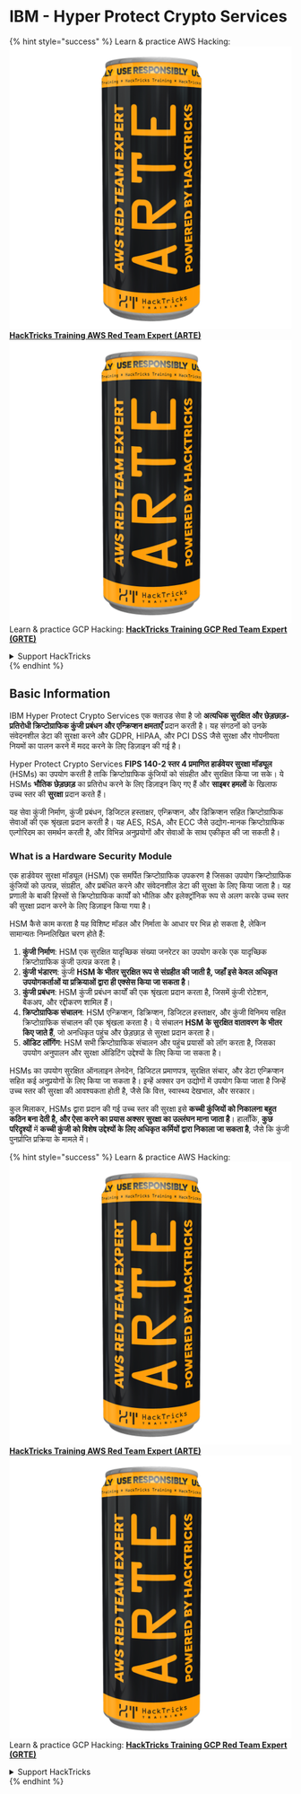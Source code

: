 # IBM - Hyper Protect Crypto Services

{% hint style="success" %}
Learn & practice AWS Hacking:<img src="../../.gitbook/assets/image (1) (1) (1).png" alt="" data-size="line">[**HackTricks Training AWS Red Team Expert (ARTE)**](https://training.hacktricks.xyz/courses/arte)<img src="../../.gitbook/assets/image (1) (1) (1).png" alt="" data-size="line">\
Learn & practice GCP Hacking: <img src="../../.gitbook/assets/image (2).png" alt="" data-size="line">[**HackTricks Training GCP Red Team Expert (GRTE)**<img src="../../.gitbook/assets/image (2).png" alt="" data-size="line">](https://training.hacktricks.xyz/courses/grte)

<details>

<summary>Support HackTricks</summary>

* Check the [**subscription plans**](https://github.com/sponsors/carlospolop)!
* **Join the** 💬 [**Discord group**](https://discord.gg/hRep4RUj7f) or the [**telegram group**](https://t.me/peass) or **follow** us on **Twitter** 🐦 [**@hacktricks\_live**](https://twitter.com/hacktricks_live)**.**
* **Share hacking tricks by submitting PRs to the** [**HackTricks**](https://github.com/carlospolop/hacktricks) and [**HackTricks Cloud**](https://github.com/carlospolop/hacktricks-cloud) github repos.

</details>
{% endhint %}

## Basic Information

IBM Hyper Protect Crypto Services एक क्लाउड सेवा है जो **अत्यधिक सुरक्षित और छेड़छाड़-प्रतिरोधी क्रिप्टोग्राफिक कुंजी प्रबंधन और एन्क्रिप्शन क्षमताएँ** प्रदान करती है। यह संगठनों को उनके संवेदनशील डेटा की सुरक्षा करने और GDPR, HIPAA, और PCI DSS जैसे सुरक्षा और गोपनीयता नियमों का पालन करने में मदद करने के लिए डिज़ाइन की गई है।

Hyper Protect Crypto Services **FIPS 140-2 स्तर 4 प्रमाणित हार्डवेयर सुरक्षा मॉड्यूल** (HSMs) का उपयोग करती है ताकि क्रिप्टोग्राफिक कुंजियों को संग्रहीत और सुरक्षित किया जा सके। ये HSMs **भौतिक छेड़छाड़** का प्रतिरोध करने के लिए डिज़ाइन किए गए हैं और **साइबर हमलों** के खिलाफ उच्च स्तर की **सुरक्षा** प्रदान करते हैं।

यह सेवा कुंजी निर्माण, कुंजी प्रबंधन, डिजिटल हस्ताक्षर, एन्क्रिप्शन, और डिक्रिप्शन सहित क्रिप्टोग्राफिक सेवाओं की एक श्रृंखला प्रदान करती है। यह AES, RSA, और ECC जैसे उद्योग-मानक क्रिप्टोग्राफिक एल्गोरिदम का समर्थन करती है, और विभिन्न अनुप्रयोगों और सेवाओं के साथ एकीकृत की जा सकती है।

### What is a Hardware Security Module

एक हार्डवेयर सुरक्षा मॉड्यूल (HSM) एक समर्पित क्रिप्टोग्राफिक उपकरण है जिसका उपयोग क्रिप्टोग्राफिक कुंजियों को उत्पन्न, संग्रहीत, और प्रबंधित करने और संवेदनशील डेटा की सुरक्षा के लिए किया जाता है। यह प्रणाली के बाकी हिस्सों से क्रिप्टोग्राफिक कार्यों को भौतिक और इलेक्ट्रॉनिक रूप से अलग करके उच्च स्तर की सुरक्षा प्रदान करने के लिए डिज़ाइन किया गया है।

HSM कैसे काम करता है यह विशिष्ट मॉडल और निर्माता के आधार पर भिन्न हो सकता है, लेकिन सामान्यतः निम्नलिखित चरण होते हैं:

1. **कुंजी निर्माण**: HSM एक सुरक्षित यादृच्छिक संख्या जनरेटर का उपयोग करके एक यादृच्छिक क्रिप्टोग्राफिक कुंजी उत्पन्न करता है।
2. **कुंजी भंडारण**: कुंजी **HSM के भीतर सुरक्षित रूप से संग्रहीत की जाती है, जहाँ इसे केवल अधिकृत उपयोगकर्ताओं या प्रक्रियाओं द्वारा ही एक्सेस किया जा सकता है**।
3. **कुंजी प्रबंधन**: HSM कुंजी प्रबंधन कार्यों की एक श्रृंखला प्रदान करता है, जिसमें कुंजी रोटेशन, बैकअप, और रद्दीकरण शामिल हैं।
4. **क्रिप्टोग्राफिक संचालन**: HSM एन्क्रिप्शन, डिक्रिप्शन, डिजिटल हस्ताक्षर, और कुंजी विनिमय सहित क्रिप्टोग्राफिक संचालन की एक श्रृंखला करता है। ये संचालन **HSM के सुरक्षित वातावरण के भीतर किए जाते हैं**, जो अनधिकृत पहुंच और छेड़छाड़ से सुरक्षा प्रदान करता है।
5. **ऑडिट लॉगिंग**: HSM सभी क्रिप्टोग्राफिक संचालन और पहुंच प्रयासों को लॉग करता है, जिसका उपयोग अनुपालन और सुरक्षा ऑडिटिंग उद्देश्यों के लिए किया जा सकता है।

HSMs का उपयोग सुरक्षित ऑनलाइन लेनदेन, डिजिटल प्रमाणपत्र, सुरक्षित संचार, और डेटा एन्क्रिप्शन सहित कई अनुप्रयोगों के लिए किया जा सकता है। इन्हें अक्सर उन उद्योगों में उपयोग किया जाता है जिन्हें उच्च स्तर की सुरक्षा की आवश्यकता होती है, जैसे कि वित्त, स्वास्थ्य देखभाल, और सरकार।

कुल मिलाकर, HSMs द्वारा प्रदान की गई उच्च स्तर की सुरक्षा इसे **कच्ची कुंजियों को निकालना बहुत कठिन बना देती है, और ऐसा करने का प्रयास अक्सर सुरक्षा का उल्लंघन माना जाता है**। हालाँकि, **कुछ परिदृश्यों** में **कच्ची कुंजी को विशेष उद्देश्यों के लिए अधिकृत कर्मियों द्वारा निकाला जा सकता है**, जैसे कि कुंजी पुनर्प्राप्ति प्रक्रिया के मामले में।

{% hint style="success" %}
Learn & practice AWS Hacking:<img src="../../.gitbook/assets/image (1) (1) (1).png" alt="" data-size="line">[**HackTricks Training AWS Red Team Expert (ARTE)**](https://training.hacktricks.xyz/courses/arte)<img src="../../.gitbook/assets/image (1) (1) (1).png" alt="" data-size="line">\
Learn & practice GCP Hacking: <img src="../../.gitbook/assets/image (2).png" alt="" data-size="line">[**HackTricks Training GCP Red Team Expert (GRTE)**<img src="../../.gitbook/assets/image (2).png" alt="" data-size="line">](https://training.hacktricks.xyz/courses/grte)

<details>

<summary>Support HackTricks</summary>

* Check the [**subscription plans**](https://github.com/sponsors/carlospolop)!
* **Join the** 💬 [**Discord group**](https://discord.gg/hRep4RUj7f) or the [**telegram group**](https://t.me/peass) or **follow** us on **Twitter** 🐦 [**@hacktricks\_live**](https://twitter.com/hacktricks_live)**.**
* **Share hacking tricks by submitting PRs to the** [**HackTricks**](https://github.com/carlospolop/hacktricks) and [**HackTricks Cloud**](https://github.com/carlospolop/hacktricks-cloud) github repos.

</details>
{% endhint %}
